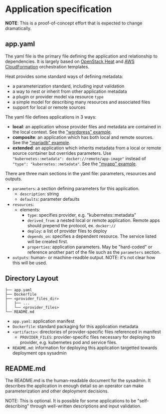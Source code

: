 # Application specification

**NOTE**: This is a proof-of-concept effort that is expected to change dramatically.

## app.yaml

The yaml file is the primary file defining the application and relationship to dependencies. It is largely based on [OpenStack Heat](http://docs.openstack.org/developer/heat/template_guide/hot_guide.html) and [AWS CloudFormation](http://aws.amazon.com/cloudformation/aws-cloudformation-templates/) orchestration templates.

Heat provides some standard ways of defining metadata:

* a parameterization standard, including input validation
* a way to nest or inherit from other application metadata
* a plugin or provider model via resource `type`
* a simple model for describing many resources and associated files
* support for local or remote sources

The yaml file defines applications in 3 ways:

* **local**: an application whose provider files and metadata are contained in the local context. See the ["wordpress" example](/spec/v1-alpha/examples/myapp-heat/app.yaml).
* **composite**: an application which has both local and remote sources. See the ["mariadb" example](/spec/v1-alpha/examples/myapp-heat/app.yaml).
* **extended**: an application which inherits metadata from a local or remote source container but overrides parameters. Use `"kubernetes::metadata": docker://remote/app-image"` instead of `"type": "kubernetes::metadata"`. See the ["myapp" example](/spec/v1-alpha/examples/myapp-heat/app.yaml).

There are three main sections in the yaml file: parameters, resources and outputs.
* `parameters`: a section defining parameters for this application.
  * `description`: string
  * `defaults`: parameter defaults
* `resources`:
  * elements:
    * `type`: specifies provider, e.g. "kubernetes::metadata"
    * `derived_from`: a nested local or remote application. Remote apps should prepend the protocol, ex. `docker://`
    * `deploy`: a list of provider files to deploy
    * `depends_on`: specifies a dependent resource. The service listed will be created first.
    * `properties`: application parameters. May be "hard-coded" or reference another part of the file such as the `parameters` section.
* `outputs`: human- or machine-readble output. NOTE: it's not clear how this will be used.

## Directory Layout

```
├── app.yaml
├── Dockerfile
├── <provider_files_dir>
│   ├── ...
│   └── <provider_files>
└── README.md
```

* `app.yaml`: application manifest
* `Dockerfile`: standard packaging for this application metadata
* `<artifacts>`: directories of provider-specific files referenced in manifest
  * `PROVIDER_FILES`: provider-specific files necessary for deploying to provider, e.g. kubernetes pod and service files.
* `README.md`: information for deploying this application targetted towards deployment ops sysadmin


## README.md

The README.md is the human-readable document for the sysadmin. It describes the application in enough detail so an operator can make parameterization and other deployment decisions.

NOTE: This is optional. It is possible for some applications to be "self-describing" through well-written descriptions and input validation.
